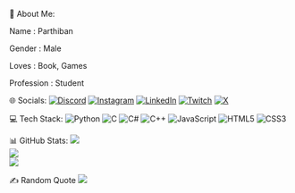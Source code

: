 💫 About Me:
                                                         
Name         : Parthiban

Gender       : Male

Loves        : Book, Games

Profession   : Student  


🌐 Socials:
[![Discord](https://img.shields.io/badge/Discord-%237289DA.svg?logo=discord&logoColor=white)](https://discord.gg/https://discord.com/invite/hHkHRFb4) [![Instagram](https://img.shields.io/badge/Instagram-%23E4405F.svg?logo=Instagram&logoColor=white)](https://instagram.com/Ikarus_Fell_01) [![LinkedIn](https://img.shields.io/badge/LinkedIn-%230077B5.svg?logo=linkedin&logoColor=white)](https://linkedin.com/in/linkedin.com/in/parthiban-s-327337301) [![Twitch](https://img.shields.io/badge/Twitch-%239146FF.svg?logo=Twitch&logoColor=white)](https://twitch.tv/ikarussfell) [![X](https://img.shields.io/badge/X-black.svg?logo=X&logoColor=white)](https://x.com/IkarusFell_01) 

💻 Tech Stack:
![Python](https://img.shields.io/badge/python-3670A0?style=for-the-badge&logo=python&logoColor=ffdd54) ![C](https://img.shields.io/badge/c-%2300599C.svg?style=for-the-badge&logo=c&logoColor=white) ![C#](https://img.shields.io/badge/c%23-%23239120.svg?style=for-the-badge&logo=csharp&logoColor=white) ![C++](https://img.shields.io/badge/c++-%2300599C.svg?style=for-the-badge&logo=c%2B%2B&logoColor=white) ![JavaScript](https://img.shields.io/badge/javascript-%23323330.svg?style=for-the-badge&logo=javascript&logoColor=%23F7DF1E) ![HTML5](https://img.shields.io/badge/html5-%23E34F26.svg?style=for-the-badge&logo=html5&logoColor=white) ![CSS3](https://img.shields.io/badge/css3-%231572B6.svg?style=for-the-badge&logo=css3&logoColor=white)

📊 GitHub Stats:
![](https://github-readme-stats.vercel.app/api?username=IkarusFell&theme=transparent&hide_border=false&include_all_commits=false&count_private=false)<br/>
![](https://github-readme-streak-stats.herokuapp.com/?user=IkarusFell&theme=transparent&hide_border=false)<br/>
![](https://github-readme-stats.vercel.app/api/top-langs/?username=IkarusFell&theme=transparent&hide_border=false&include_all_commits=false&count_private=false&layout=compact)

✍️ Random Quote
![](https://quotes-github-readme.vercel.app/api?type=horizontal&theme=gruvbox)

<!-- Proudly created with GPRM ( https://gprm.itsvg.in ) -->
